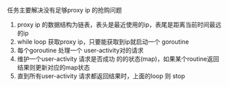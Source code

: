 任务主要解决没有足够proxy ip 的抢购问题
1. proxy ip 的数据结构为链表，表头是最近使用的ip，表尾是距离当前时间最远的ip
2. while loop 获取proxy ip，只要能获取到ip就启动一个 goroutine
3. 每个goroutine 处理一个 user-activity对的请求
4. 维护一个user-activity 请求是否成功 的的状态(map)，如果某个routine返回结果则更新对应的map状态
5. 直到所有user-activity 请求都返回结果时，上面的loop 则 stop